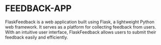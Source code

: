 # FEEDBACK-APP
FlaskFeedback is a web application built using Flask, a lightweight Python web framework. It serves as a platform for collecting feedback from users. With an intuitive user interface, FlaskFeedback allows users to submit their feedback easily and efficiently.
